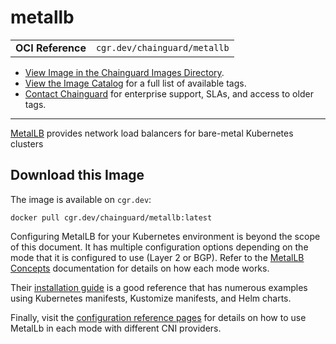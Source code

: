 <!--monopod:start-->
# metallb
| | |
| - | - |
| **OCI Reference** | `cgr.dev/chainguard/metallb` |


* [View Image in the Chainguard Images Directory](https://images.chainguard.dev/directory/image/metallb/overview).
* [View the Image Catalog](https://console.chainguard.dev/images/catalog) for a full list of available tags.
* [Contact Chainguard](https://www.chainguard.dev/chainguard-images) for enterprise support, SLAs, and access to older tags.

---
<!--monopod:end-->

<!--overview:start-->
[MetalLB](https://metallb.org) provides network load balancers for bare-metal Kubernetes clusters
<!--overview:end-->

<!--getting:start-->
## Download this Image
The image is available on `cgr.dev`:

```
docker pull cgr.dev/chainguard/metallb:latest
```
<!--getting:end-->

<!--body:start-->
Configuring MetalLB for your Kubernetes environment is beyond the scope of this document. It has multiple configuration options depending on the mode that it is configured to use (Layer 2 or BGP). Refer to the [MetalLB Concepts](https://metallb.universe.tf/concepts/) documentation for details on how each mode works.

Their [installation guide](https://metallb.universe.tf/installation/) is a good reference that has numerous examples using Kubernetes manifests, Kustomize manifests, and Helm charts.

Finally, visit the [configuration reference pages](https://metallb.universe.tf/configuration/) for details on how to use MetalLb in each mode with different CNI providers.
<!--body:end-->
